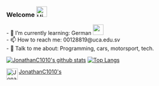 ### Welcome <img alt='Hi' width="28" src="https://www.flaticon.com/svg/static/icons/svg/27/27287.svg">


<p>
- 🌱 I’m currently learning:  German <img alt="" width="28" src="https://www.flaticon.com/svg/static/icons/svg/2105/2105658.svg" />
  <br/>
- 📫 How to reach me: 00128819@uca.edu.sv
  <br/>
- 💬 Talk to me about: Programming, cars, motorsport, tech.
  </p>



[![JonathanC1010's github stats](https://github-readme-stats.vercel.app/api?username=JonathanC1010&count_private=true&show_icons=true&theme=dracula)](https://github.com/anuraghazra/github-readme-stats)
[![Top Langs](https://github-readme-stats.vercel.app/api/top-langs/?username=JonathanC1010&layout=compact&theme=dracula)](https://github.com/anuraghazra/github-readme-stats)

<a href="https://www.instagram.com/jonathanc1010/">
  JonathanC1010's <img align="left" alt="JonathanC1010's Instagram" width="30px" src="https://image.flaticon.com/icons/svg/2111/2111421.svg" />
</a>
